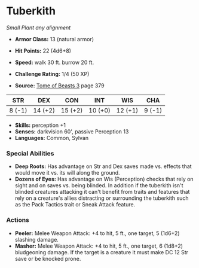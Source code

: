 # Tuberkith

*Small* *Plant* *any alignment*

- **Armor Class:** 13 (natural armor)
- **Hit Points:** 22 (4d6+8)
- **Speed:** walk 30 ft. burrow 20 ft.

- **Challenge Rating:** 1/4 (50 XP)
- **Source:** [Tome of Beasts 3](https://koboldpress.com/kpstore/product/tome-of-beasts-3-for-5th-edition/) page 379

| STR | DEX | CON | INT | WIS | CHA |
| --- | --- | --- | --- | --- | --- |
| 8 (-1) | 14 (+2) | 15 (+2) | 10 (+0) | 12 (+1) | 9 (-1) |

- **Skills:** perception +1
- **Senses:** darkvision 60', passive Perception 13
- **Languages:** Common, Sylvan

### Special Abilities

- **Deep Roots:** Has advantage on Str and Dex saves made vs. effects that would move it vs. its will along the ground.
- **Dozens of Eyes:** Has advantage on Wis (Perception) checks that rely on sight and on saves vs. being blinded. In addition if the tuberkith isn't blinded creatures attacking it can't benefit from traits and features that rely on a creature's allies distracting or surrounding the tuberkith such as the Pack Tactics trait or Sneak Attack feature.

### Actions

- **Peeler:** Melee Weapon Attack: +4 to hit, 5 ft., one target, 5 (1d6+2) slashing damage.
- **Masher:** Melee Weapon Attack: +4 to hit, 5 ft., one target, 6 (1d8+2) bludgeoning damage. If the target is a creature it must make DC 12 Str save or be knocked prone.


